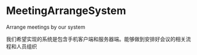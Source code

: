 MeetingArrangeSystem
====================

Arrange meetings by our system

我们希望实现的系统是包含手机客户端和服务器端。能够做到安排好会议的相关流程和人员组织
